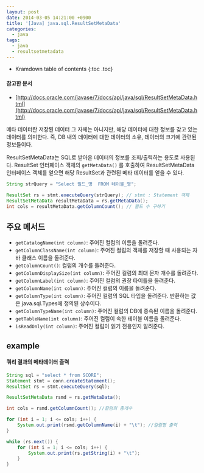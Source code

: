 ```yaml
---
layout: post
date: 2014-03-05 14:21:00 +0900
title: '[Java] java.sql.ResultSetMetaData'
categories:
  - java
tags:
  - java
  - resultsetmetadata
---
```


* Kramdown table of contents
{:toc .toc}

#### 참고한 문서

- [http://docs.oracle.com/javase/7/docs/api/java/sql/ResultSetMetaData.html](http://docs.oracle.com/javase/7/docs/api/java/sql/ResultSetMetaData.html)

메타 데이터란 저장된 데이터 그 자체는 아니지만, 해당 데이터에 대한 정보를 갖고 있는 데이터를 의미한다. 즉, DB 내의 데이터에 대한 데이터의 소유, 데이터의 크기에 관련된 정보들이다.

ResultSetMetaData는 SQL로 받아온 데이터의 정보를 조회/출력하는 용도로 사용된다. ResultSet 인터페이스 객체의 `getMetaData()` 를 호출하여 ResultSetMetaData 인터페이스 객체를 얻으면 해당 ResultSet과 관련된 메타 데이터를 얻을 수 있다.

```java
String strQuery = "Select 필드_명  FROM 테이블_명";

ResultSet rs = stmt.executeQuery(strQuery); // stmt : Statement 객체
ResultSetMetaData resultMetaData = rs.getMetaData();
int cols = resultMetaData.getColumnCount(); // 필드 수 구하기
```

## 주요 메서드

- `getCatalogName(int column)`: 주어진 컬럼의 이름을 돌려준다.
- `getColumnClassName(int column)`: 주어진 컬럼의 객체를 저장할 때 사용되는 자바 클래스 이름을 돌려준다.
- `getColumnCount()`: 컬럼의 개수를 돌려준다.
- `getColumnDisplaySize(int column)`: 주어진 컬럼의 최대 문자 개수를 돌려준다.
- `getColumnLabel(int column)`: 주어진 컬럼의 권장 타이틀을 돌려준다.
- `getColumnName(int column)`: 주어진 컬럼의 이름을 돌려준다.
- `getColumnType(int column)`: 주어진 컬럼의  SQL 타입을 돌려준다. 반환하는 값은  java.sql.Types에 정의된 상수이다.
- `getColumnTypeName(int column)`: 주어진 컬럼의 DB에 종속된 이름을 돌려준다.
- `getTableName(int column)`: 주어진 컬럼이 속한 테이블 이름을 돌려준다.
- `isReadOnly(int column)`: 주어진 컬럼이 읽기 전용인지 알려준다.

## example

#### 쿼리 결과의 메타데이터 출력

```java
String sql = "select * from SCORE";
Statement stmt = conn.createStatement();
ResultSet rs = stmt.executeQuery(sql);

ResultSetMetaData rsmd = rs.getMetaData();

int cols = rsmd.getColumnCount(); //컬럼의 총개수

for (int i = 1; i <= cols; i++) {
    System.out.print(rsmd.getColumnName(i) + "\t"); //컬럼명 출력
}

while (rs.next()) {
    for (int i = 1; i <= cols; i++) {
        System.out.print(rs.getString(i) + "\t");
    }
}
```

